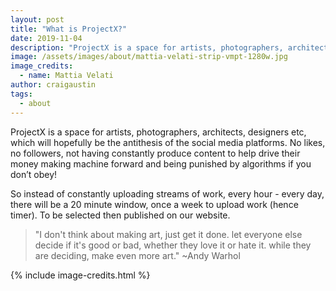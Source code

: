 ```yaml
---
layout: post
title: "What is ProjectX?"
date: 2019-11-04
description: "ProjectX is a space for artists, photographers, architects, designers etc, which will hopefully be the antithesis of the social media platforms."
image: /assets/images/about/mattia-velati-strip-vmpt-1280w.jpg
image_credits: 
  - name: Mattia Velati
author: craigaustin
tags:
  - about
---
```

ProjectX is a space for artists, photographers, architects, designers etc, which will hopefully be the antithesis of the social media platforms. No likes, no followers, not having constantly produce content to help drive their money making machine forward and being punished by algorithms if you don’t obey!

So instead of constantly uploading streams of work, every hour - every day, there will be a 20 minute window, once a week to upload work (hence timer). To be selected then published on our website.

<blockquote id="about-inspirational-quote" class="editable">
  "I don't think about making art, just get it done. let everyone else decide if it's good or bad, whether they love it or hate it. while they are deciding, make even more art." ~Andy Warhol
</blockquote>

{% include image-credits.html %}